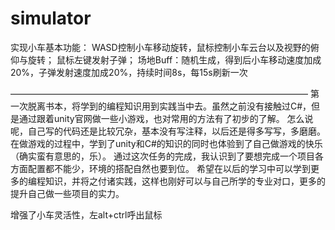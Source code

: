 # simulator
实现小车基本功能：
WASD控制小车移动旋转，鼠标控制小车云台以及视野的俯仰与旋转；
鼠标左键发射子弹；
场地Buff：随机生成，得到后小车移动速度加成20%，子弹发射速度加成20%，持续时间8s，每15s刷新一次

——————————————————————————————————
第一次脱离书本，将学到的编程知识用到实践当中去。虽然之前没有接触过C#，但是通过跟着unity官网做一些小游戏，也对常用的方法有了初步的了解。
怎么说呢，自己写的代码还是比较冗杂，基本没有写注释，以后还是得多写写，多磨磨。
在做游戏的过程中，学到了unity和C#的知识的同时也体验到了自己做游戏的快乐（确实蛮有意思的，乐）。
通过这次任务的完成，我认识到了要想完成一个项目各方面配置都不能少，环境的搭配自然也要到位。
希望在以后的学习中可以学到更多的编程知识，并将之付诸实践，这样也刚好可以与自己所学的专业对口，更多的提升自己做一些项目的实力。

增强了小车灵活性，左alt+ctrl呼出鼠标
